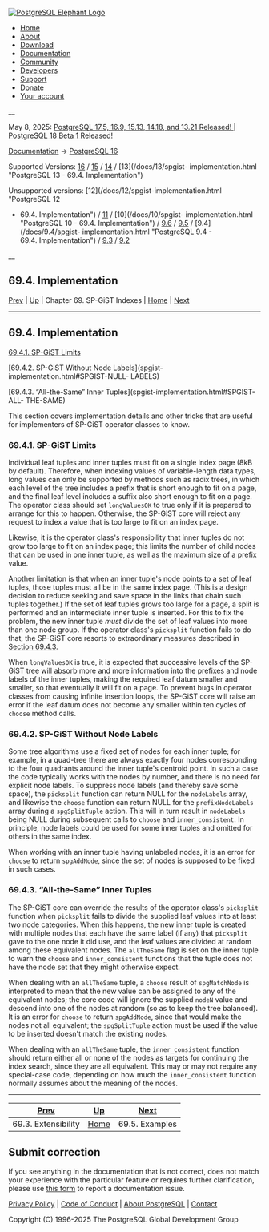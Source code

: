 [ ![PostgreSQL Elephant Logo](/media/img/about/press/elephant.png) ](/)

  * [Home](/ "Home")
  * [About](/about/ "About")
  * [Download](/download/ "Download")
  * [Documentation](/docs/ "Documentation")
  * [Community](/community/ "Community")
  * [Developers](/developer/ "Developers")
  * [Support](/support/ "Support")
  * [Donate](/about/donate/ "Donate")
  * [Your account](/account/ "Your account")

__

May 8, 2025: [ PostgreSQL 17.5, 16.9, 15.13, 14.18, and 13.21 Released! ](/about/news/postgresql-175-169-1513-1418-and-1321-released-3072/) | [ PostgreSQL 18 Beta 1 Released! ](/about/news/postgresql-18-beta-1-released-3070/)

[Documentation](/docs/ "Documentation") -> [PostgreSQL
16](/docs/16/index.html)

Supported Versions: [16](/docs/16/spgist-implementation.html "PostgreSQL 16 -
69.4. Implementation") / [15](/docs/15/spgist-implementation.html "PostgreSQL
15 - 69.4. Implementation") / [14](/docs/14/spgist-implementation.html
"PostgreSQL 14 - 69.4. Implementation") / [13](/docs/13/spgist-
implementation.html "PostgreSQL 13 - 69.4. Implementation")

Unsupported versions: [12](/docs/12/spgist-implementation.html "PostgreSQL 12
- 69.4. Implementation") / [11](/docs/11/spgist-implementation.html
"PostgreSQL 11 - 69.4. Implementation") / [10](/docs/10/spgist-
implementation.html "PostgreSQL 10 - 69.4. Implementation") /
[9.6](/docs/9.6/spgist-implementation.html "PostgreSQL 9.6 -
69.4. Implementation") / [9.5](/docs/9.5/spgist-implementation.html
"PostgreSQL 9.5 - 69.4. Implementation") / [9.4](/docs/9.4/spgist-
implementation.html "PostgreSQL 9.4 - 69.4. Implementation") /
[9.3](/docs/9.3/spgist-implementation.html "PostgreSQL 9.3 -
69.4. Implementation") / [9.2](/docs/9.2/spgist-implementation.html
"PostgreSQL 9.2 - 69.4. Implementation")

__

69.4. Implementation  
---  
[Prev](spgist-extensibility.html "69.3. Extensibility")  | [Up](spgist.html "Chapter 69. SP-GiST Indexes") | Chapter 69. SP-GiST Indexes | [Home](index.html "PostgreSQL 16.9 Documentation") |  [Next](spgist-examples.html "69.5. Examples")  
  
* * *

## 69.4. Implementation #

[69.4.1. SP-GiST Limits](spgist-implementation.html#SPGIST-LIMITS)

[69.4.2. SP-GiST Without Node Labels](spgist-implementation.html#SPGIST-NULL-
LABELS)

[69.4.3. “All-the-Same” Inner Tuples](spgist-implementation.html#SPGIST-ALL-
THE-SAME)

This section covers implementation details and other tricks that are useful
for implementers of SP-GiST operator classes to know.

### 69.4.1. SP-GiST Limits #

Individual leaf tuples and inner tuples must fit on a single index page (8kB
by default). Therefore, when indexing values of variable-length data types,
long values can only be supported by methods such as radix trees, in which
each level of the tree includes a prefix that is short enough to fit on a
page, and the final leaf level includes a suffix also short enough to fit on a
page. The operator class should set `longValuesOK` to true only if it is
prepared to arrange for this to happen. Otherwise, the SP-GiST core will
reject any request to index a value that is too large to fit on an index page.

Likewise, it is the operator class's responsibility that inner tuples do not
grow too large to fit on an index page; this limits the number of child nodes
that can be used in one inner tuple, as well as the maximum size of a prefix
value.

Another limitation is that when an inner tuple's node points to a set of leaf
tuples, those tuples must all be in the same index page. (This is a design
decision to reduce seeking and save space in the links that chain such tuples
together.) If the set of leaf tuples grows too large for a page, a split is
performed and an intermediate inner tuple is inserted. For this to fix the
problem, the new inner tuple _must_ divide the set of leaf values into more
than one node group. If the operator class's `picksplit` function fails to do
that, the SP-GiST core resorts to extraordinary measures described in [Section
69.4.3](spgist-implementation.html#SPGIST-ALL-THE-SAME "69.4.3. “All-the-Same”
Inner Tuples").

When `longValuesOK` is true, it is expected that successive levels of the SP-
GiST tree will absorb more and more information into the prefixes and node
labels of the inner tuples, making the required leaf datum smaller and
smaller, so that eventually it will fit on a page. To prevent bugs in operator
classes from causing infinite insertion loops, the SP-GiST core will raise an
error if the leaf datum does not become any smaller within ten cycles of
`choose` method calls.

### 69.4.2. SP-GiST Without Node Labels #

Some tree algorithms use a fixed set of nodes for each inner tuple; for
example, in a quad-tree there are always exactly four nodes corresponding to
the four quadrants around the inner tuple's centroid point. In such a case the
code typically works with the nodes by number, and there is no need for
explicit node labels. To suppress node labels (and thereby save some space),
the `picksplit` function can return NULL for the `nodeLabels` array, and
likewise the `choose` function can return NULL for the `prefixNodeLabels`
array during a `spgSplitTuple` action. This will in turn result in
`nodeLabels` being NULL during subsequent calls to `choose` and
`inner_consistent`. In principle, node labels could be used for some inner
tuples and omitted for others in the same index.

When working with an inner tuple having unlabeled nodes, it is an error for
`choose` to return `spgAddNode`, since the set of nodes is supposed to be
fixed in such cases.

### 69.4.3. “All-the-Same” Inner Tuples #

The SP-GiST core can override the results of the operator class's `picksplit`
function when `picksplit` fails to divide the supplied leaf values into at
least two node categories. When this happens, the new inner tuple is created
with multiple nodes that each have the same label (if any) that `picksplit`
gave to the one node it did use, and the leaf values are divided at random
among these equivalent nodes. The `allTheSame` flag is set on the inner tuple
to warn the `choose` and `inner_consistent` functions that the tuple does not
have the node set that they might otherwise expect.

When dealing with an `allTheSame` tuple, a `choose` result of `spgMatchNode`
is interpreted to mean that the new value can be assigned to any of the
equivalent nodes; the core code will ignore the supplied `nodeN` value and
descend into one of the nodes at random (so as to keep the tree balanced). It
is an error for `choose` to return `spgAddNode`, since that would make the
nodes not all equivalent; the `spgSplitTuple` action must be used if the value
to be inserted doesn't match the existing nodes.

When dealing with an `allTheSame` tuple, the `inner_consistent` function
should return either all or none of the nodes as targets for continuing the
index search, since they are all equivalent. This may or may not require any
special-case code, depending on how much the `inner_consistent` function
normally assumes about the meaning of the nodes.

* * *

[Prev](spgist-extensibility.html "69.3. Extensibility")  | [Up](spgist.html "Chapter 69. SP-GiST Indexes") |  [Next](spgist-examples.html "69.5. Examples")  
---|---|---  
69.3. Extensibility  | [Home](index.html "PostgreSQL 16.9 Documentation") |  69.5. Examples  
  
## Submit correction

If you see anything in the documentation that is not correct, does not match
your experience with the particular feature or requires further clarification,
please use [this form](/account/comments/new/16/spgist-implementation.html/)
to report a documentation issue.

[Privacy Policy](/about/privacypolicy) | [Code of Conduct](/about/policies/coc/) | [About PostgreSQL](/about/) | [Contact](/about/contact/)  

Copyright (C) 1996-2025 The PostgreSQL Global Development Group

